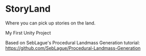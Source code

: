 # StoryLand

Where you can pick up stories on the land.

My First Unity Project

Based on SebLague's Procedural Landmass Generation tutorial: https://github.com/SebLague/Procedural-Landmass-Generation
